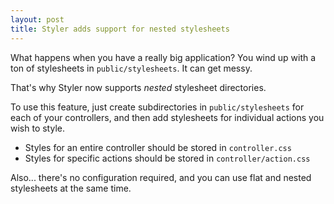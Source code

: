 ```yaml
--- 
layout: post
title: Styler adds support for nested stylesheets
---
```

What happens when you have a really big application? You wind up with a ton of stylesheets in <code>public/stylesheets</code>. It can get messy.

That's why Styler now supports <em>nested</em> stylesheet directories.

To use this feature, just create subdirectories in <code>public/stylesheets</code> for each of your controllers, and then add stylesheets for individual actions you wish to style.

+ Styles for an entire controller should be stored in <code>controller.css</code>
+ Styles for specific actions should be stored in <code>controller/action.css</code>

Also... there's no configuration required, and you can use flat and nested stylesheets at the same time.
